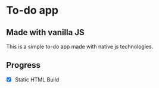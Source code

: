 # To-do app

## Made with vanilla JS

This is a simple to-do app made with native js technologies.

## Progress

- [x] Static HTML Build
